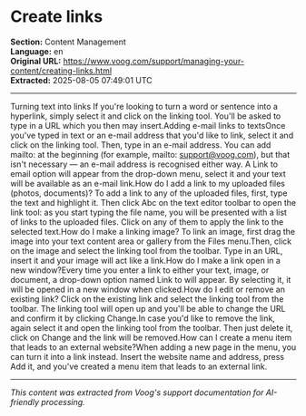 # Create links

**Section:** Content Management  
**Language:** en  
**Original URL:** https://www.voog.com/support/managing-your-content/creating-links.html  
**Extracted:** 2025-08-05 07:49:01 UTC

---

Turning text into links
If you're looking to turn a word or sentence into a hyperlink, simply select it and click on the linking tool. You'll be asked to type in a URL which you then may insert.Adding e-mail links to textsOnce you've typed in text or an e-mail address that you'd like to link, select it and click on the linking tool.
Then, type in an e-mail address. You can add mailto: at the beginning (for example, mailto: support@voog.com), but that isn't necessary — an e-mail address is recognised either way. A Link to email option will appear from the drop-down menu, select it and your text will be available as an e-mail link.How do I add a link to my uploaded files (photos, documents)?
To add a link to any of the uploaded files, first, type the text and highlight it. Then click Abc on the text editor toolbar to open the link tool: as you start typing the file name, you will be presented with a list of links to the uploaded files. Click on any of them to apply the link to the selected text.How do I make a linking image?
To link an image, first drag the image into your text content area or gallery from the Files menu.Then, click on the image and select the linking tool from the toolbar. Type in an URL, insert it and your image will act like a link.How do I make a link open in a new window?Every time you enter a link to either your text, image, or document, a drop-down option named Link to will appear. By selecting it, it will be opened in a new window when clicked.How do I edit or remove an existing link?
Click on the existing link and select the linking tool from the toolbar. The linking tool will open up and you'll be able to change the URL and confirm it by clicking Change.In case you'd like to remove the link, again select it and open the linking tool from the toolbar. Then just delete it, click on Change and the link will be removed.How can I create a menu item that leads to an external website?When adding a new page in the menu, you can turn it into a link instead.
Insert the website name and address, press Add it, and you've created a menu item that leads to an external link.

---

*This content was extracted from Voog's support documentation for AI-friendly processing.*
